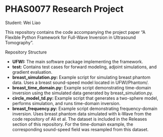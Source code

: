 # PHAS0077 Research Project
Student: Wei Liao

This repository contains the code accompanying the project paper “A Flexible Python Framework for Full-Wave Inversion in Ultrasound Tomography”.

Repository Structure
- **UFWI:**
  The main software package implementing the framework.
- **test:**
  Contains test cases for forward modeling, adjoint simulations, and gradient evaluation.
- **breast_simulation.py:**
  Example script for simulating breast phantom data. Uses a breast sound-speed model located in UFWI/Phantom/.
- **breast_time_domain.py:**
  Example script demonstrating time-domain inversion using the simulated data generated by breast_simulation.py.
- **circle_model_td.py:**
  Example script that generates a two-sphere model, performs simulation, and runs time-domain inversion.
- **breast_frequency.py:**
  Example script demonstrating frequency-domain inversion.
  Uses breast phantom data simulated with k-Wave from the code repository of Ali et al.
  The dataset is included in the Releases section of this repository.
  For the time-domain example, the corresponding sound-speed field was resampled from this dataset.
